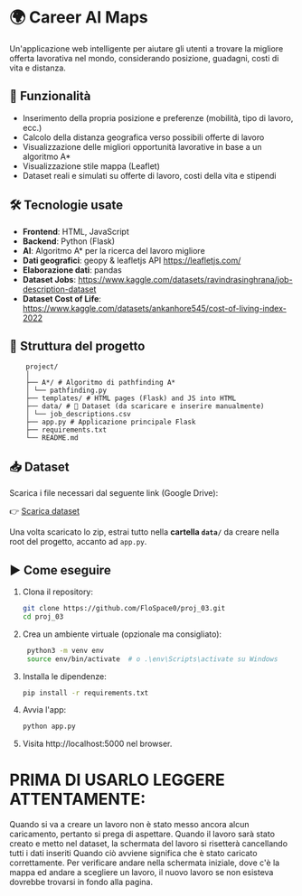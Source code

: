 # 🌍 Career AI Maps

Un'applicazione web intelligente per aiutare gli utenti a trovare la migliore offerta lavorativa nel mondo, considerando posizione, guadagni, costi di vita e distanza.

## 📌 Funzionalità

- Inserimento della propria posizione e preferenze (mobilità, tipo di lavoro, ecc.)
- Calcolo della distanza geografica verso possibili offerte di lavoro
- Visualizzazione delle migliori opportunità lavorative in base a un algoritmo A*
- Visualizzazione stile mappa (Leaflet)
- Dataset reali e simulati su offerte di lavoro, costi della vita e stipendi

## 🛠️ Tecnologie usate

- **Frontend**: HTML, JavaScript
- **Backend**: Python (Flask)
- **AI**: Algoritmo A* per la ricerca del lavoro migliore
- **Dati geografici**: geopy & leafletjs API https://leafletjs.com/
- **Elaborazione dati**: pandas
- **Dataset Jobs**: https://www.kaggle.com/datasets/ravindrasinghrana/job-description-dataset
- **Dataset Cost of Life**: https://www.kaggle.com/datasets/ankanhore545/cost-of-living-index-2022

## 📂 Struttura del progetto

        project/
        │
        ├── A*/ # Algoritmo di pathfinding A*
        │ └── pathfinding.py
        ├── templates/ # HTML pages (Flask) and JS into HTML
        ├── data/ # 🔽 Dataset (da scaricare e inserire manualmente)
        │ └── job_descriptions.csv
        ├── app.py # Applicazione principale Flask
        ├── requirements.txt
        └── README.md



## 📥 Dataset

Scarica i file necessari dal seguente link (Google Drive):

👉 [Scarica dataset](https://drive.google.com/drive/folders/1fud-aUBoIciJydLr25gSKKhCfPAWrvFf?usp=drive_link)

Una volta scaricato lo zip, estrai tutto nella **cartella `data/`** da creare nella root del progetto, accanto ad `app.py`.

## ▶️ Come eseguire

1. Clona il repository:
   ```bash
   git clone https://github.com/FloSpace0/proj_03.git
   cd proj_03

2. Crea un ambiente virtuale (opzionale ma consigliato):

   ```bash
    python3 -m venv env
    source env/bin/activate  # o .\env\Scripts\activate su Windows
   
3. Installa le dipendenze:
    ```bash
    pip install -r requirements.txt


4. Avvia l'app:

    ```bash
    python app.py
    
5. Visita http://localhost:5000 nel browser.


# PRIMA DI USARLO LEGGERE ATTENTAMENTE:
Quando si va a creare un lavoro non è stato messo ancora alcun caricamento, pertanto si prega di aspettare.
Quando il lavoro sarà stato creato e metto nel dataset, la schermata del lavoro si risetterà cancellando tutti i dati inseriti
Quando ciò avviene significa che è stato caricato correttamente.
Per verificare andare nella schermata iniziale, dove c'è la mappa ed andare a scegliere un lavoro, il nuovo lavoro se non esisteva dovrebbe trovarsi in fondo alla pagina.


